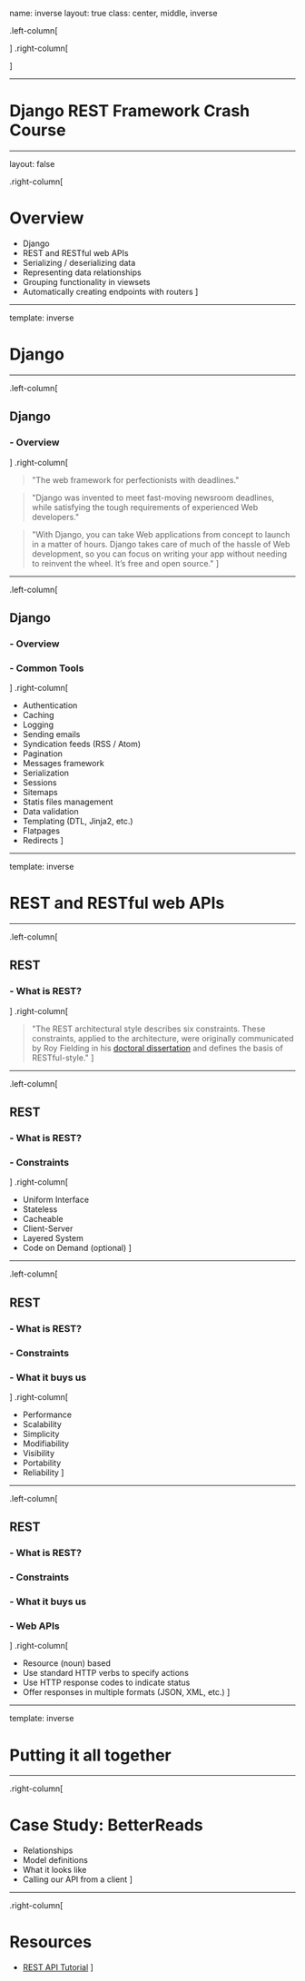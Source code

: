 name: inverse
layout: true
class: center, middle, inverse

.left-column[

]
.right-column[

]


---

# Django REST Framework Crash Course

---

layout: false

.right-column[
# Overview
* Django
* REST and RESTful web APIs
* Serializing / deserializing data
* Representing data relationships
* Grouping functionality in viewsets
* Automatically creating endpoints with routers
]

---

template: inverse
# Django

---

.left-column[
## Django
### - Overview
]
.right-column[
> "The web framework for perfectionists with deadlines."

> "Django was invented to meet fast-moving newsroom deadlines, while satisfying the tough requirements of experienced
Web developers."

> "With Django, you can take Web applications from concept to launch in a matter of hours. Django takes care of much of
the hassle of Web development, so you can focus on writing your app without needing to reinvent the wheel. It’s free and
open source."
]

---

.left-column[
## Django
### - Overview
### - Common Tools
]
.right-column[
* Authentication
* Caching
* Logging
* Sending emails
* Syndication feeds (RSS / Atom)
* Pagination
* Messages framework
* Serialization
* Sessions
* Sitemaps
* Statis files management
* Data validation
* Templating (DTL, Jinja2, etc.)
* Flatpages
* Redirects
]

---

template: inverse
# REST and RESTful web APIs

---

.left-column[
## REST
### - What is REST?
]
.right-column[
> "The REST architectural style describes six constraints. These constraints, applied to the architecture, were
originally communicated by Roy Fielding in his
[doctoral dissertation](http://www.ics.uci.edu/~fielding/pubs/dissertation/rest_arch_style.htm) and defines the basis of
RESTful-style."
]

---

.left-column[
## REST
### - What is REST?
### - Constraints
]
.right-column[
* Uniform Interface
* Stateless
* Cacheable
* Client-Server
* Layered System
* Code on Demand (optional)
]

---

.left-column[
## REST
### - What is REST?
### - Constraints
### - What it buys us
]
.right-column[
* Performance
* Scalability
* Simplicity
* Modifiability
* Visibility
* Portability
* Reliability
]

---

.left-column[
## REST
### - What is REST?
### - Constraints
### - What it buys us
### - Web APIs
]
.right-column[
* Resource (noun) based
* Use standard HTTP verbs to specify actions
* Use HTTP response codes to indicate status
* Offer responses in multiple formats (JSON, XML, etc.)
]

---

template: inverse
# Putting it all together

---

.right-column[
# Case Study: BetterReads
* Relationships
* Model definitions
* What it looks like
* Calling our API from a client
]

---

.right-column[
# Resources
* [REST API Tutorial](http://www.restapitutorial.com/)
]